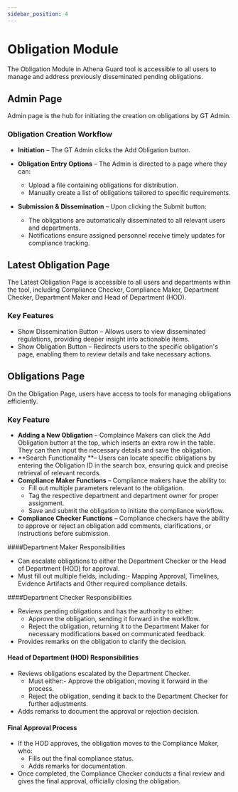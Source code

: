 ```yaml
---
sidebar_position: 4
---
```


# Obligation Module

The Obligation Module in Athena Guard tool is accessible to all users to manage and address previously disseminated pending obligations.

## Admin Page
Admin page is the hub for initiating the creation on obligations by GT Admin.

### Obligation Creation Workflow
- **Initiation** – The GT Admin clicks the Add Obligation button.
- **Obligation Entry Options** – The Admin is directed to a page where they can:
	- Upload a file containing obligations for distribution.
	- Manually create a list of obligations tailored to specific requirements.

- **Submission & Dissemination** – Upon clicking the Submit button:
	- The obligations are automatically disseminated to all relevant users and departments.
	- Notifications ensure assigned personnel receive timely updates for compliance tracking.




## Latest Obligation Page 
The Latest Obligation Page is accessible to all users and departments within the tool, including Compliance Checker, Compliance Maker, Department Checker, Department Maker and Head of Department (HOD). 
### Key Features
- Show Dissemination Button – Allows users to view disseminated regulations, providing deeper insight into actionable items.
- Show Obligation Button – Redirects users to the specific obligation's page, enabling them to review details and take necessary actions.




## Obligations Page
On the Obligation Page, users have access to tools for managing obligations efficiently. 

### Key Feature
- **Adding a New Obligation** – Complaince Makers can click the Add Obligation button at the top, which inserts an extra row in the table. They can then input the necessary details and save the obligation.
- **Search Functionality **– Users can locate specific obligations by entering the Obligation ID in the search box, ensuring quick and precise retrieval of relevant records.
- **Compliance Maker Functions** – Compliance makers have the ability to:
	- Fill out multiple parameters relevant to the obligation.
	- Tag the respective department and department owner for proper assignment.
	- Save and submit the obligation to initiate the compliance workflow.
- **Compliance Checker Functions** – Compliance checkers have the ability to approve or reject an obligation add comments, clarifications, or instructions before submission.

####Department Maker Responsibilities
- Can escalate obligations to either the Department Checker or the Head of Department (HOD) for approval.
- Must fill out multiple fields, including:- Mapping Approval, Timelines, Evidence Artifacts and Other required compliance details.

####Department Checker Responsibilities
- Reviews pending obligations and has the authority to either:
	- Approve the obligation, sending it forward in the workflow.
	- Reject the obligation, returning it to the Department Maker for necessary modifications based on communicated feedback.
- Provides remarks on the obligation to clarify the decision.

#### Head of Department (HOD) Responsibilities
- Reviews obligations escalated by the Department Checker.
	- Must either:- Approve the obligation, moving it forward in the process.
	- Reject the obligation, sending it back to the Department Checker for further adjustments.
- Adds remarks to document the approval or rejection decision.

#### Final Approval Process
- If the HOD approves, the obligation moves to the Compliance Maker, who:
	- Fills out the final compliance status.
	- Adds remarks for documentation.
- Once completed, the Compliance Checker conducts a final review and gives the final approval, officially closing the obligation.
